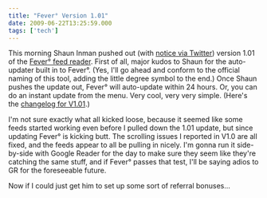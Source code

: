 ```yaml
---
title: "Fever° Version 1.01"
date: 2009-06-22T13:25:59.000
tags: ['tech']
---
```


This morning Shaun Inman pushed out (with [notice via Twitter](http://twitter.com/shauninman/statuses/2278304910)) version 1.01 of the [Fever° feed reader](http://feedafever.com). First of all, major kudos to Shaun for the auto-updater built in to Fever°. (Yes, I'll go ahead and conform to the official naming of this tool, adding the little degree symbol to the end.) Once Shaun pushes the update out, Fever° will auto-update within 24 hours. Or, you can do an instant update from the menu. Very cool, very very simple. (Here's the [changelog for V1.01](http://feedafever.com/todone.txt).)

I'm not sure exactly what all kicked loose, because it seemed like some feeds started working even before I pulled down the 1.01 update, but since updating Fever° is kicking butt. The scrolling issues I reported in V1.0 are all fixed, and the feeds appear to all be pulling in nicely. I'm gonna run it side-by-side with Google Reader for the day to make sure they seem like they're catching the same stuff, and if Fever° passes that test, I'll be saying adios to GR for the foreseeable future.

Now if I could just get him to set up some sort of referral bonuses...

